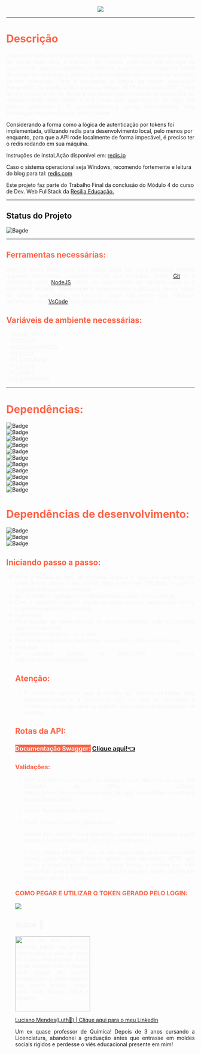 <p align="center">
<img src="https://raw.githubusercontent.com/miguel-sr/nlw-setup/main/gh-assets/habits.svg">
</p>

---

<h1 style="color: tomato">Descrição</h1>
<p style="text-align: justify; color: whitesmoke">A presente aplicação é uma funcionalidade back-end que gera e administra, de forma mais fácil, o cadastro de clientes com foco em entrega de produtos de resturante(delivery), entretanto, a aplicação foi criada de forma de possa ser utilizada, e adaptada, para cadastro de clientes de qualquer serviço oferecido. Para o programa, o banco de dados relacionais PostgreSQL foi usado, assim como os verbos HTTP e o padrão REST, além da arquitetura MVC, de forma a estruturar coerentemente as operações do método CRUD. Além disso, a API conta com autenticação de login por tokens, utilizando a lib jsonwebtoken e outras dependências para estratégias de autenticação local e bearer.

Considerando a forma como a lógica de autenticação por tokens foi implementada, utilizando redis para desenvolvimento local, pelo menos por enquanto, para que a API rode localmente de forma impecável, é preciso ter o redis rodando em sua máquina.

Instruções de instaLAção disponível em:
[redis.io](https://redis.io/docs/getting-started/installation/install-redis-on-linux/)

Caso o sistema operacional seja Windows, recomendo fortemente e leitura do blog para tal: [redis.com](https://redis.com/blog/redis-on-windows-10/)

Este projeto faz parte do Trabalho Final da conclusão do Módulo 4 do curso de Dev. Web FullStack da <a href="https://www.resilia.com.br">Resilia Educação.</a></p>

---

## Status do Projeto

![Bagde](https://img.shields.io/badge/Status%20do%20Projeto-Concluído-green)

---

## <span style="color: tomato">Ferramentas necessárias:</span>

<p style="text-align: justify; color: whitesmoke">Atenção nesta parte, pois para utilizar esta Api você precisará instalar algumas ferramentas fundamentais na sua máquina, como: <a href="https://www.gitkraken.com/download?utm_term=git&utm_campaign=1+%7C+1+GK+Git+GUI+-+Search&utm_source=adwords&utm_medium=ppc&hsa_acc=1130375851&hsa_cam=393455543&hsa_grp=23981425823&hsa_ad=550570964612&hsa_src=g&hsa_tgt=kwd-247385313&hsa_kw=git&hsa_mt=e&hsa_net=adwords&hsa_ver=3&gclid=Cj0KCQiA-qGNBhD3ARIsAO_o7ym_H2X6ZGqwCZJqFF5FFzq4fVkZ1h6JujQY4yk9UI5bf2cnWf-Ez-EaAstwEALw_wcB">Git</a> e o JavaScript com <a href="https://nodejs.org/en/download/">NodeJS</a>, além do gerenciador de pacotes npm e a framework express. 
<strong>Observação</strong> é recomendável a utilização de um editor de código que tenha familiaridade, caso não tenha com nenhum, recomenda-se o <a href="https://code.visualstudio.com/download">VsCode</a> pela intuitividade do mecanismo.


## <span style="color: tomato">Variáveis de ambiente necessárias:</span>

<span style="color: whitesmoke">
- CHAVE_JWT <br>
- REDIS_URL <br>
- REDIS_PASSWORD <br>
- PG_HOST <br>
- PG_DATABASE <br>
- PG_USER <br>
- PG_PORT <br>
- PG_PASSWORD <br>
</span>

---

# <span style="color: tomato">Dependências:</span>

![Badge](https://img.shields.io/badge/"bcrypt"-"%5E5.0.1"-red)<br>
![Badge](https://img.shields.io/badge/"cors"-"%5E2.8.5"-orange)<br>
![Badge](https://img.shields.io/badge/"dotenv"-"%5E16.0.0"-yellow)<br>
![Badge](https://img.shields.io/badge/"express"-"%5E4.17.1"-green)<br>
![Badge](https://img.shields.io/badge/"jsonwebtoken"-"%5E8.5.1"-blue)<br>
![Badge](https://img.shields.io/badge/"passport"-"%5E0.5.2"-purple)<br>
![Badge](https://img.shields.io/badge/"passportLocal"-"%5E1.0.0"-pink)<br>
![Badge](https://img.shields.io/badge/"passportHttpBearer"-"%5E1.0.1"-white)<br>
![Badge](https://img.shields.io/badge/"redis"-"%5E4.0.4"-black)<br>
![Badge](https://img.shields.io/badge/"sqlite3"-"%5E5.0.2"-tomato)<br>
![Badge](https://img.shields.io/badge/"swaggerUiExpress"-"%5E6.2.2"-brown)<br>

# <span style="color: tomato">Dependências de desenvolvimento:</span>

![Badge](https://img.shields.io/badge/"jest"-"%5E27.4.7"-white) <br>
![Badge](https://img.shields.io/badge/"nodemon"-"%5E2.0.15"-black)<br>
![Badge](https://img.shields.io/badge/"supertest"-"%5E6.2.2"-white)<br>



## <span style="color: tomato">Iniciando passo a passo:</span>



<ul style="text-align: justify; color: whitesmoke"> 
<li>Após a instalação das ferramentas, acesse o local em sua máquina onde deseja clonar o repositório, abra o terminal "Git Bash"
e rode o seguinte comando no terminal:</li>
<li> git clone https://github.com/LuthGom/restaurante-cliente-API.git </li>
<li>Com o repositório aberto, instale as dependências necessárias com o seguinte comando no terminal:</li>
<li> npm install </li>
<li>Para instalar as dependências de desenvolvimento, rode o comando abaixo no terminal:</li>
<li> npm install nodemon --save-dev</li>
<li>Para iniciar a aplicação basta rodar o comando abaixo via terminal:</li>
<li> npm start</li>
<li> O servidor iniciará na porta:3000 - acesse: http://localhost:3000/clientes</li>

## <span style="color: tomato">Atenção:</span>


<ul style="text-align: justify; color: whitesmoke">
 <li>É essencial salientar que a versão do NodeJs utilizada para desenvolvimento é a v16.13.0 x LTS, ou seja, é pertinente a instalação de versão igual ou superior para a impecável execução da mesma.</li>

 </ul>


## <span style="color: tomato">Rotas da API:</span>

### <span style="color: whitesmoke; background-color: tomato">Documentação Swagger:</span> <a href="https://restaurant-client-api.herokuapp.com/docs/">Clique aqui!👈</a>

### <span style="color: tomato">Validações:</span> 
 - <p style="color:whitesmoke; text-align: justify">CPF: algoritmo de validação da receita federal. Recomenda-se o site [Gerador de CPFs - 4Devs](https://www.4devs.com.br/gerador_de_cpf) para utilizar um cpf que atinga da validação.</p>

- <p style="color:whitesmoke; text-align: justify"> Nome: Pelo menos 8 caracteres.</p>

- <p style="color:whitesmoke; text-align: justify"> Email: formato: exemplo@email.com</p>

- <p style="color:whitesmoke; text-align: justify"> Senha: Pelo menos 1 letra maiúscula, pelo menos 1 minúscula e pelo menos 1 caracter especial. No mínimo 8 caracteres.</p>

- <p style="color:whitesmoke; text-align: justify"> O login gerará um token, que vai ser requisitado para realizar outras ações, como logout, delete e update para os verbos HTTP get, delete e patch,respectivamente. Dessa forma, o mesmo que está sendo feito para logout, como mostra a a imagem abaixo, deverá ser feito para delete e update.</p>

### <span style="color:tomato; text-align: justify">COMO PEGAR E UTILIZAR O TOKEN GERADO PELO LOGIN:</span>

<img src="./assets/ilustracao-login.gif" />

## Autor 🌈

<img src="https://avatars.githubusercontent.com/u/88147834?v=4" alt="Foto do autor, Luciano Mendes pardo, de cabelos chacheados e está de olhos fechados enconstado numa porta. Luciano está utilizando uma regata de crochê, baseada em granny squares, nas cores pretas, verde, roxo, azul, laranja, cinza e amarelo" width = 200px heigth= 200px>

<a href="https://www.linkedin.com/in/dev-luciano-mendes/">Luciano Mendes(Luth🌈) | Clique aqui para o meu Linkedin<a/>

<p>Um ex quase professor de Química!
Depois de 3 anos cursando a Licenciatura, abandonei a graduação antes que entrasse em moldes sociais rígidos
e perdesse o viés educacional presente em mim!</p>
